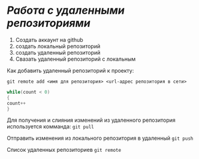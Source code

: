 # ***Работа с удаленными репозиториями***

1. Создать аккаунт на github
2. создать локальный репозиторий
3. создать удаленный репозиторий
4. Свазать удаленный репозиторий с локальным

Как добавить удаленный репозиторий к проекту:
```
git remote add <имя для репозитория> <url-адрес репозитория в сети>
```

```C#
while(count < 0)
{
count++
}
```

Для получения и слияния изменений из удаленного репозитория используется комманда: `git pull`

Отправить изменения из локального репозитория в удаленный `git push`

Список удаленных репозиториев `git remote`

